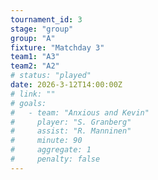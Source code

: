 ```yaml
---
tournament_id: 3
stage: "group"
group: "A"
fixture: "Matchday 3"
team1: "A3"
team2: "A2"
# status: "played"
date: 2026-3-12T14:00:00Z
# link: ""
# goals:
#   - team: "Anxious and Kevin"
#     player: "S. Granberg"
#     assist: "R. Manninen"
#     minute: 90
#     aggregate: 1
#     penalty: false
---
```

